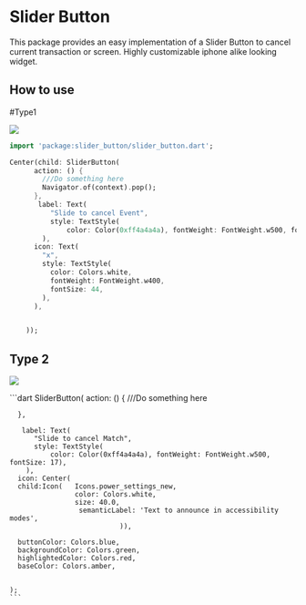 # Slider Button


This package provides an easy implementation of a Slider Button to cancel current transaction or screen.
Highly customizable iphone alike looking widget.



## How to use
#Type1

<p>
    <img src="https://github.com/anirudhsharma392/Slider-Button/blob/master/screenshots/button_1.gif?raw=true"/>

</p>

```dart
import 'package:slider_button/slider_button.dart';

```

```dart
Center(child: SliderButton(
      action: () {
        ///Do something here
        Navigator.of(context).pop();
      },
       label: Text(
          "Slide to cancel Event",
          style: TextStyle(
              color: Color(0xff4a4a4a), fontWeight: FontWeight.w500, fontSize: 17),
        ),
      icon: Text(
        "x",
        style: TextStyle(
          color: Colors.white,
          fontWeight: FontWeight.w400,
          fontSize: 44,
        ),
      ),


    ));

```
## Type 2
<p>
    <img src="https://github.com/anirudhsharma392/Slider-Button/blob/master/screenshots/button_2.gif?raw=true"/>

</p>
```dart
SliderButton(
      action: () {
        ///Do something here

      },

       label: Text(
          "Slide to cancel Match",
          style: TextStyle(
              color: Color(0xff4a4a4a), fontWeight: FontWeight.w500, fontSize: 17),
        ),
      icon: Center(
      child:Icon(   Icons.power_settings_new,
                    color: Colors.white,
                    size: 40.0,
                     semanticLabel: 'Text to announce in accessibility modes',
                               )),

      buttonColor: Colors.blue,
      backgroundColor: Colors.green,
      highlightedColor: Colors.red,
      baseColor: Colors.amber,


    );
    ```